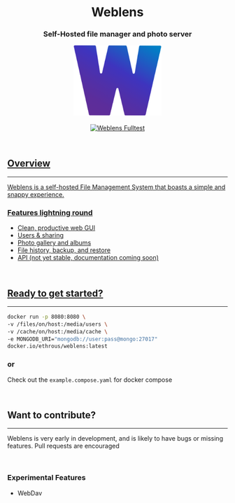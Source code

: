 <h1 align="center">Weblens</h1>
<h3 align="center">Self-Hosted file manager and photo server</h3>

<p align="center">
    <img style="float: center;" src="images/brand/logo.png" alt="weblens logo"  width=200 />
    <br/>
    <br/>    
    <a href="https://github.com/ethanrous/weblens/actions/workflows/go.yml"/>
    <img alt="Weblens Fulltest" src="https://github.com/ethanrous/weblens/actions/workflows/go.yml/badge.svg?branch=main"/>
</p>
<br/>

## Overview

---

Weblens is a self-hosted File Management System that boasts a simple and snappy experience.

### Features lightning round
* Clean, productive web GUI
* Users & sharing
* Photo gallery and albums
* File history, backup, and restore
* API (not yet stable, documentation coming soon)

<br/>

## Ready to get started?

---

```bash
docker run -p 8080:8080 \ 
-v /files/on/host:/media/users \ 
-v /cache/on/host:/media/cache \
-e MONGODB_URI="mongodb://user:pass@mongo:27017"
docker.io/ethrous/weblens:latest
```
### or

Check out the `example.compose.yaml` for docker compose

<br/>

## Want to contribute?

---
Weblens is very early in development, and is likely to have bugs or missing features. Pull requests are encouraged

<br/>

### Experimental Features
* WebDav
